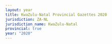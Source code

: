 ```yaml
---
layout: year
title: KwaZulu-Natal Provincial Gazettes 2020
jurisdiction: ZA-NL
jurisdiction_name: KwaZulu-Natal
provincial: true
year: "2020"
---
```

